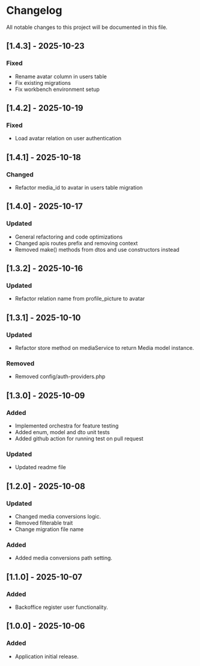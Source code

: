 # Changelog

All notable changes to this project will be documented in this file.

## [1.4.3] - 2025-10-23
### Fixed
- Rename avatar column in users table
- Fix existing migrations
- Fix workbench environment setup

## [1.4.2] - 2025-10-19
### Fixed
- Load avatar relation on user authentication

## [1.4.1] - 2025-10-18
### Changed
- Refactor media_id to avatar in users table migration

## [1.4.0] - 2025-10-17
### Updated
- General refactoring and code optimizations
- Changed apis routes prefix and removing context
- Removed make() methods from dtos and use constructors instead

## [1.3.2] - 2025-10-16
### Updated
- Refactor relation name from profile_picture to avatar

## [1.3.1] - 2025-10-10
### Updated
- Refactor store method on mediaService to return Media model instance.
### Removed
- Removed config/auth-providers.php

## [1.3.0] - 2025-10-09
### Added
- Implemented orchestra for feature testing
- Added enum, model and dto unit tests
- Added github action for running test on pull request
### Updated
- Updated readme file

## [1.2.0] - 2025-10-08
### Updated
- Changed media conversions logic.
- Removed filterable trait
- Change migration file name

### Added
- Added media conversions path setting.

## [1.1.0] - 2025-10-07
### Added
- Backoffice register user functionality.


## [1.0.0] - 2025-10-06
### Added
- Application initial release.
